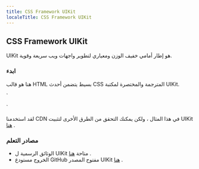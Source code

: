 ```yaml
---
title: CSS Framework UIKit
localeTitle: CSS Framework UIKit
---
```

## CSS Framework UIKit

UIKit هو إطار أمامي خفيف الوزن ومعياري لتطوير واجهات ويب سريعة وقوية.

### ابدء

هنا هو قالب HTML بسيط يتضمن أحدث CSS المترجمة والمختصرة لمكتبة UIKit.

 `
<!DOCTYPE html> 
 <html> 
    <head> 
        <title></title> 
        <link rel="stylesheet" href="css/uikit.min.css" /> 
        <script src="js/jquery.js"></script> 
        <script src="js/uikit.min.js"></script> 
        <script src="js/uikit-icons.min.js"></script> 
    </head> 
    <body> 
    </body> 
 </html> 
` 

لقد استخدمنا CDN في هذا المثال ، ولكن يمكنك التحقق من الطرق الأخرى لتثبيت UIKit [هنا](https://getuikit.com/docs/introduction) .

### مصادر التعلم

*   الوثائق الرسمية ل UIKit متاحة [هنا](https://getuikit.com/docs/introduction) .
*   الخروج مستودع GitHub مفتوح المصدر UIKit [هنا](https://github.com/uikit/uikit) .